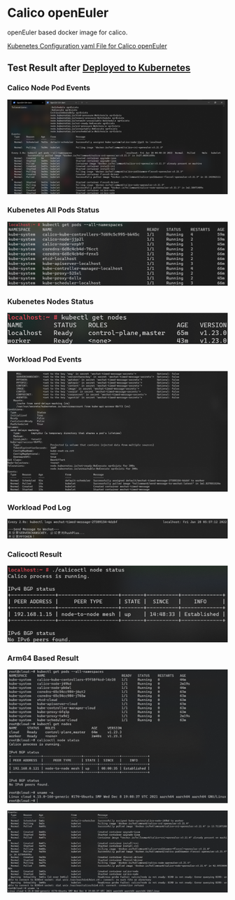 # Calico openEuler
openEuler based docker image for calico.

[Kubenetes Configuration yaml File for Calico openEuler](calico-openEuler.yaml)

## Test Result after [Deployed to Kubernetes](https://hollowmansblog.wordpress.com/2022/01/28/deploy-a-kubernetes-cluster-based-on-calico-and-opensuse-kubic/)
### Calico Node Pod Events
![](img/1.png)

### Kubenetes All Pods Status
![](img/2.png)

### Kubenetes Nodes Status
![](img/3.png)

### Workload Pod Events
![](img/4.png)

### Workload Pod Log
![](img/5.png)

### Calicoctl Result
![](img/6.png)

### Arm64 Based Result
![](img/7.png)

![](img/8.png)